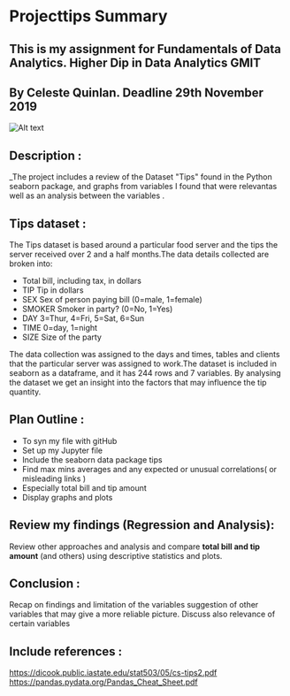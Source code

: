 
# Projecttips Summary
## This is my assignment for Fundamentals of Data Analytics. Higher Dip in Data Analytics GMIT
## By Celeste Quinlan.  Deadline 29th November 2019

![Alt text](restaurant.jpg?raw=true "Optional Title")



## Description :
_The project includes a review of the Dataset "Tips" found in the Python
seaborn package, and graphs from variables I found that were relevantas well as an analysis between the variables .

## Tips dataset :
The Tips dataset is based around a particular food server and the tips the server received over 2 and a half months.The data details collected are broken into:

* Total bill, including tax, in dollars
* TIP Tip in dollars
* SEX Sex of person paying bill (0=male, 1=female)
* SMOKER Smoker in party? (0=No, 1=Yes)
* DAY 3=Thur, 4=Fri, 5=Sat, 6=Sun
* TIME 0=day, 1=night
* SIZE Size of the party

The data collection was assigned to the days and times, tables and clients  that the particular server was assigned to work.The dataset is included in seaborn as a dataframe, and  it has 244 rows and 7 variables. By analysing the dataset we get an insight into the factors that may influence the tip quantity.

## Plan Outline :
* To syn my file with gitHub
* Set up my Jupyter file
* Include the seaborn data package tips
* Find max mins averages and any expected or unusual correlations( or misleading links )
* Especially total bill and tip amount
* Display graphs and plots


## Review my findings (Regression and Analysis):
Review other approaches and analysis and compare **total bill and tip amount** (and others) using descriptive statistics and plots.

## Conclusion :
Recap on findings and limitation of the variables suggestion of other variables that may give a more reliable picture. Discuss also relevance of certain variables 

## Include references :
https://dicook.public.iastate.edu/stat503/05/cs-tips2.pdf
https://pandas.pydata.org/Pandas_Cheat_Sheet.pdf
